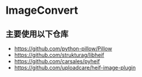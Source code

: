 # ImageConvert

## 主要使用以下仓库

* https://github.com/python-pillow/Pillow
* https://github.com/strukturag/libheif
* https://github.com/carsales/pyheif
* https://github.com/uploadcare/heif-image-plugin